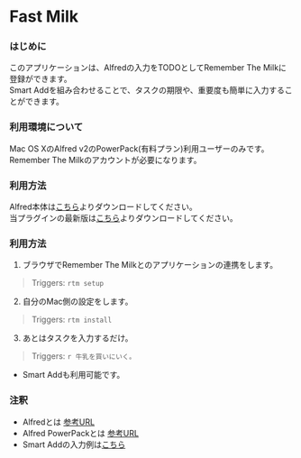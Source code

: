 Fast Milk
========================

### はじめに
このアプリケーションは、Alfredの入力をTODOとしてRemember The Milkに登録ができます。  
Smart Addを組み合わせることで、タスクの期限や、重要度も簡単に入力することができます。  

### 利用環境について
Mac OS XのAlfred v2のPowerPack(有料プラン)利用ユーザーのみです。  
Remember The Milkのアカウントが必要になります。

### 利用方法
Alfred本体は[こちら](http://www.alfredapp.com/)よりダウンロードしてください。  
当プラグインの最新版は[こちら](https://github.com/chocopie116/alfred-remember-the-milk/archive/v0.2.zip)よりダウンロードしてください。  

### 利用方法
1. ブラウザでRemember The Milkとのアプリケーションの連携をします。
> Triggers: `rtm setup`

2. 自分のMac側の設定をします。
> Triggers: `rtm install`

3. あとはタスクを入力するだけ。
> Triggers: `r 牛乳を買いにいく。`
* Smart Addも利用可能です。

### 注釈
* Alfredとは [参考URL](http://www.alfredapp.com/#features)
* Alfred PowerPackとは [参考URL](http://www.alfredapp.com/powerpack/)
* Smart Addの入力例は[こちら](http://www.rememberthemilk.com/help/?ctx=basics.smartadd.whati)
